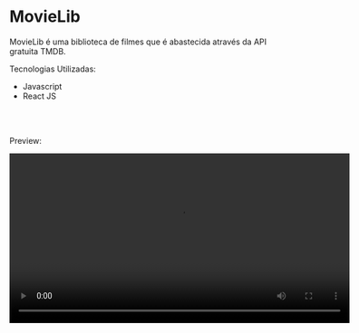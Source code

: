# MovieLib
<p> MovieLib é uma biblioteca de filmes que é abastecida através da API gratuita TMDB.</p>
<p>Tecnologias Utilizadas:</p>
<ul>
  <li>Javascript</li>
  <li>React JS</li>
</ul>
<br><br>

<p>Preview:</p>
<video src="https://drive.google.com/file/d/1-pPaaGrko1WRPUD7cy-FmCXVmdoul6n5/view?usp=sharing" controls width="600"></video>

